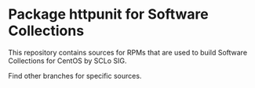 # Package httpunit for Software Collections

This repository contains sources for RPMs that are used
to build Software Collections for CentOS by SCLo SIG.

Find other branches for specific sources.
